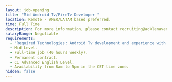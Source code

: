 ```yaml
---
layout: job-opening
title: "Mid Android Tv/FireTv Developer "
location: Remote - AMER/LATAM based preferred.
time: Full Time
description: For more information, please contact recruiting@acklenavenue.com.
salaryRange: Negotiable
requirements:
  - "Required Technologies: Android Tv development and experience with Kotlin."
  - Mid Level.
  - Full-time job (40 hours weekly).
  - Permanent contract.
  - C1 Advanced English Level.
  - Availability from 8am to 5pm in the CST time zone.
hidden: false
---
```


